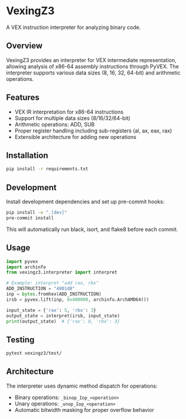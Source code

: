 # VexingZ3

A VEX instruction interpreter for analyzing binary code.

## Overview

VexingZ3 provides an interpreter for VEX intermediate representation, allowing analysis of x86-64 assembly instructions through PyVEX. The interpreter supports various data sizes (8, 16, 32, 64-bit) and arithmetic operations.

## Features

- VEX IR interpretation for x86-64 instructions
- Support for multiple data sizes (8/16/32/64-bit)
- Arithmetic operations: ADD, SUB
- Proper register handling including sub-registers (al, ax, eax, rax)
- Extensible architecture for adding new operations

## Installation

```bash
pip install -r requirements.txt
```

## Development

Install development dependencies and set up pre-commit hooks:

```bash
pip install -e ".[dev]"
pre-commit install
```

This will automatically run black, isort, and flake8 before each commit.

## Usage

```python
import pyvex
import archinfo
from vexingz3.interpreter import interpret

# Example: interpret "add rax, rbx"
ADD_INSTRUCTION = "4801d8"
inp = bytes.fromhex(ADD_INSTRUCTION)
irsb = pyvex.lift(inp, 0x400000, archinfo.ArchAMD64())

input_state = {'rax': 5, 'rbx': 3}
output_state = interpret(irsb, input_state)
print(output_state)  # {'rax': 8, 'rbx': 3}
```

## Testing

```bash
pytest vexingz3/test/
```

## Architecture

The interpreter uses dynamic method dispatch for operations:
- Binary operations: `_binop_Iop_<operation>`
- Unary operations: `_unop_Iop_<operation>`
- Automatic bitwidth masking for proper overflow behavior